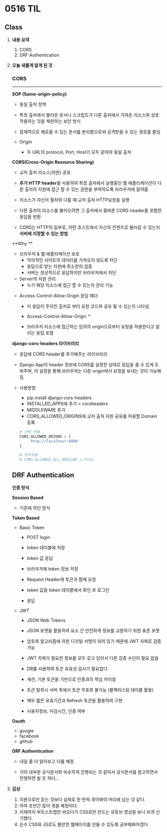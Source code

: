 # 0516 TIL

## Class

 1. **내용 요약**

     1. CORS
     2. DRF Authentication
     
 2. **오늘 새롭게 알게 된 것**

    

    ### CORS

    ---
    
    **SOP (Same-origin-policy)**
    
    * 동일 출처 정책

    * 특정 출처에서 불러온 문서나 스크립트가 다른 출처에서 가져온 리소스와 상호작용하는 것을 제한하는 보안 방식
    
    * 잠재적으로 해로울 수 있는 문서를 분리함으로써 공격받을 수 있는 경로를 줄임
    
    * Origin
    
      * 두 URL의 protocol, Port, Host가 모두 같아야 동일 출처
    
        
    
    **CORS(Cross-Origin Resource Sharing)**
    
    * 교차 출처 리소스(자원) 공유
    
    * **추가 HTTP header**를 사용하여 특정 출처에서 실행중인 웹 애플리케이션이 다른 출처의 자원에 접근 할 수 있는 권한을 부여하도록 브라우저에 알려줌
    
    * 리소스가 자신의 춸처와 다를 때 교차 출처 HTTP요청을 실행
    
    * 다른 출처의 리소스를 불러오려면 그 출처에서 올바른 CORS header를 포함한 응답을 반환
    
    * CORS는 HTTP의 일부로, 어떤 호스트에서 자신의 컨텐츠로 불러갈 수 있는지 **서버에 지정할 수 있는 방법**
    
      
    
    **Why **
    
    * 브라우저 & 웹 애플리케이션 보호
      * 악의적인 사이트의 데이터를 가져오지 않도록 차단
      * 응답으로 받는 자원에 최소한의 검증
      * 서버는 정상적으로 응답하지만 브라우저에서 차단
    * Server의 자원 관리
      * 누가 해당 리소스에 접근 할 수 있는지 관리 기능
    
    - Access-Control-Allow-Origin 응답 헤더
    
      - 이 응답이 주어진 출처로 부터 요청 코드와 공유 될 수 있는지 나타냄
    
      - Access-Control-Allow-Orign: *
    
      - 브라우저 리소스에 접근하는 임의의 origin으로부터 요청을 허용한다고 알리는 응답 포함
    
        
    
    **django-cors-headers 라이브러리**
    
    - 응답에 CORS header를 추가해주는 라이브러리
    
    - Django App이 header 정보에 CORS를 설정한 상태로 응답을 줄 수 있게 도와주며, 이 설정을 통해 브라우저는 다른 origin에서 요청을 보내는 것이 가능해짐
    
    - 사용방법
    
      - pip install django-cors-headers
      - INSTALLED_APPS에 추가 > corsheaders
      - MIDDLEWARE 추가
      - CORS_ALLOWED_ORIGINS에 교차 출처 자원 공유를 허용할 Domain 등록
    
      ```python
      # 선택 허용
      CORS_ALLOWED_ORIGNS = [
          'http://localhost:8080'
      ]
      
      # 모두허용
      # CORS_ALLOWED_ALL_ORIGINS = True
      ```
    
    
    
    ## DRF Authentication
    
    **인증 방식**
    
    **Session Based**
    
    * 기존에 하던 방식
    
      
    
    **Token Based**
    
    * Basic Token
    
      * POST login 
    
      * token 테이블에 저장
    
      * token 값 응답
    
      * 브라우저에 token 정보 저장
    
      * Request Header에 토큰과 함께 요청
    
      * token 값을 token 테이블에서 확인 후 로그인
    
      * 응답
    
        
    
    * JWT
    
      * JSON Web Tokens
    
      * JSON 포맷을 활용하여 요소 간 안전하게 정보를 교환하기 위한 표준 포맷
    
      * 암호화 알고리즘에 의한 디지털 서명이 되어 있기 때문에 JWT 자체로 검증 가능
    
      * JWT 자체가 필요한 정보를 모두 갖고 있어서 다른 검증 수단이 필요 없음
    
      * DB를 사용하여 토큰 유효성 검사가 필요없다.
    
      * 세션, 기본 토큰을 기반으로 인증과의 핵심 차이점
    
      * 토큰 탈취시 서버 측에서 토큰 무효화 불가능 (블랙리스팅 테이블 활용)
    
      * 매우 짧은 유효기간과 Refresh 토큰을 활용하여 구현
    
      * 사용자정보, 마감시간, 인증 여부
    
        
    
    **Oauth**
    
    * google
    * facebook
    * github
    
    
    
    **DRF Authentication**
    
    * 내일 좀 더 알아보고 다룰 예정
    
    * 거의 대부분 공식문서와 비슷하게 진행되는 것 같아서 공식문서를 참고하면서 진행하면 될 듯 하다...
    
      
    
 3. **감상**

     1. 이론으로만 듣는 것보다 실제로 한 번씩 겪어봐야 머리에 남는 것 같다.
     1. 아마 조만간 많이 겪을 예정이다.
     1. 이제까지 부트스트랩만 써오다가 CSS로만 만드는 유튜브 영상을 보니 되게 신기했다.
     1. 순수 CSS와 JS로도 볼만한 웹페이지를 만들 수 있도록 공부해봐야겠다.
